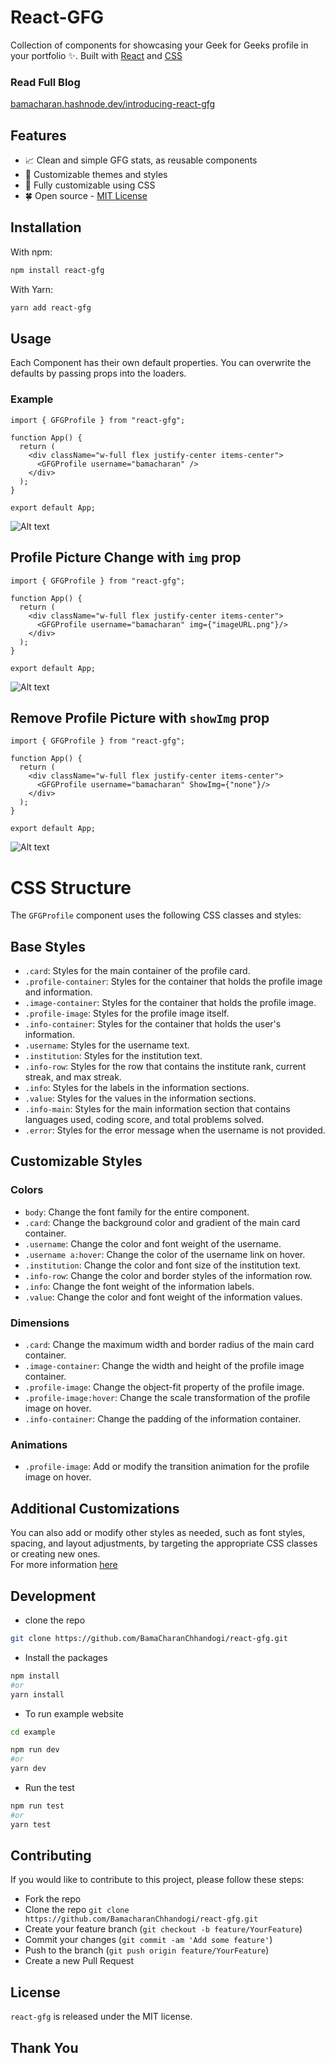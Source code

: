 # React-GFG

Collection of components for showcasing your Geek for Geeks profile in your portfolio ✨. Built with [React](https://react.dev) and [CSS](https://developer.mozilla.org/en-US/docs/Web/CSS)


### Read Full Blog
[bamacharan.hashnode.dev/introducing-react-gfg](https://bamacharan.hashnode.dev/introducing-react-gfg-fetch-your-geek-for-geeks-profile-details-with-ease/)

<!-- <img src="https://github.com/Sudhanva-Nadiger/react-leetcode/assets/93595710/a7744333-3449-40e4-bd3a-0cedd265af6e" width="350" /> -->




<!-- This will create a table with two rows and three columns in the first row, and two columns in the second row, with each cell containing an image. Adjust the file paths (`images/image1.png`, `images/image2.png`, etc.) according to your actual file locations. -->

## Features

- 📈 Clean and simple GFG stats, as reusable components
- 🎨 Customizable themes and styles
- 🎉 Fully customizable using CSS 
- 🍀 Open source - [MIT License](./LICENSE)
<!-- - ⚙️ Extended-Components: `activity`, `contest`, `heatmap` and `recent-submission` -->

## Installation

With npm:

```bash
npm install react-gfg
```

With Yarn:

```bash
yarn add react-gfg
```

## Usage

Each Component has their own default properties. You can overwrite the defaults by passing props into the loaders.

### Example

```tsx
import { GFGProfile } from "react-gfg";

function App() {
  return (
    <div className="w-full flex justify-center items-center">
      <GFGProfile username="bamacharan" />
    </div>
  );
}

export default App;
```
<!-- ## Demo Screenshots -->
![Alt text](images/demo.png)

## Profile Picture Change with `img` prop
```tsx
import { GFGProfile } from "react-gfg";

function App() {
  return (
    <div className="w-full flex justify-center items-center">
      <GFGProfile username="bamacharan" img={"imageURL.png"}/>
    </div>
  );
}

export default App;
```
<!-- ## Demo Screenshots -->
![Alt text](images/demo1.png)
## Remove Profile Picture with `showImg` prop
```tsx
import { GFGProfile } from "react-gfg";

function App() {
  return (
    <div className="w-full flex justify-center items-center">
      <GFGProfile username="bamacharan" ShowImg={"none"}/>
    </div>
  );
}

export default App;
```
<!-- ## Demo Screenshots -->
![Alt text](images/demo2.png)

<!-- ## Component Props

### UserProfilDetails Props
| Name             | Type                            | Default Value                             | Description                                                                             |
|------------------|---------------------------------|--------------------------------------------|-----------------------------------------------------------------------------------------|
| `userName`       | `string`                        | -                                          | The username for which the profile details will be fetched and displayed.               |
| `theme`          | `{ primaryColor?: string; secondaryColor?: string; bgColor?: string; }` | `{ primaryColor: "rgba(34,211,238,1)", secondaryColor: "rgba(209,213,219,1)", bgColor: "rgba(68,64,60,1)" }` | An object defining the colors for the profile details component.                        |
| `loadingComponent` | `ReactNode`                  | -                                          | A custom loading component to be displayed while fetching data.                         |
| `showRank`       | `boolean`                       | `true`                                     | Indicates whether to display the user's rank.                                           |
| `hideLocation`   | `boolean`                       | `false`                                    | Indicates whether to hide the user's location information.                              |
| `hideSchool`     | `boolean`                       | `false`                                    | Indicates whether to hide the user's school information.                                 |
| `hideWebsite`    | `boolean`                       | `false`                                    | Indicates whether to hide the user's website information.                                |
| `hideSkills`     | `boolean`                       | `false`                                    | Indicates whether to hide the user's skills information.                                  |
| `hideCompany`    | `boolean`                       | `false`                                    | Indicates whether to hide the user's company information. 
| `ref`               | `React.Ref<HTMLDivElement>`         | -                                | The ref to attach to the component's root element.                     |

### UserSolvedProblemsStats & UserHeatMap Props

| Name              | Type                               | Default Value                    | Description                                                                                                           |
|-------------------|------------------------------------|----------------------------------|-----------------------------------------------------------------------------------------------------------------------|
| `userName`        | `string`                           | -                                | The username of the user.                                                                                             |
| `loadingComponent`| `React.ReactNode`                  | -                                | Custom loading component to be displayed.                                                                             |
| `theme`           | `{ primaryColor?: string; secondaryColor?: string; bgColor?: string; }` | `{ primaryColor: "rgba(34,211,238,1)", secondaryColor: "rgba(209,213,219,1)", bgColor: "rgba(68,64,60,1)" }` | An object containing custom theme colors.                                                                                                              
| `showUserName`    | `boolean`                            | `true`                             | Flag indicating whether to show the user's name.                                                                      |
| `ref`               | `React.Ref<HTMLDivElement>`         | -                                | The ref to attach to the component's root element.                                                                    |

### UserRecentSubmission & UserContestInfo Props

| Name                  | Type                               | Default Value                    | Description                                                                                                           |
|-----------------------|------------------------------------|----------------------------------|-----------------------------------------------------------------------------------------------------------------------|
| `userName`            | `string`                           | -                                | The username of the user.                                                                                             |
| `loadingComponent`    | `JSX.Element`                      | -                                | The loading component to display.                                                                                     |
| `theme`               | `{ primaryColor?: string; secondaryColor?: string; bgColor?: string; }` | `{ primaryColor: "rgba(34,211,238,1)", secondaryColor: "rgba(209,213,219,1)", bgColor: "rgba(68,64,60,1)" }` | The theme configuration object containing primaryColor, secondaryColor, and bgColor fields.                         |
| `ref`                 | `React.Ref<HTMLDivElement>`        | -                                | The ref to attach to the component's root element.                                                            |

- If you dont provide loading component the default loader will appear
```tsx
<div id="loading_container" className="flex flex-col">
    <div id="loading_dots_container" className="flex items-center justify-center gap-2 animate-pulse">
        <div className="w-1 h-1 bg-gray-600 rounded-full" />
        <div className="w-1 h-1 bg-gray-600 rounded-full" />
        <div className="w-1 h-1 bg-gray-600 rounded-full" />
    </div>
    <p id="loading_text" className="text-[10px] text-white font-bold text-center ml-[12px]">Loading...</p>
</div>
```

## Note
If you simply use this component it will throw `CORS` error.
 - While developing setup the proxy.

  - Ex: Incase you are using vite for your react project add this to `vite.config.ts`:
```ts
import { defineConfig } from 'vitest/config';
import react from '@vitejs/plugin-react';
export default defineConfig({
  plugins: [react()],

  // Add this part to your config file
  server: {
    open: true,
    cors:  true,
    proxy: {
      '/leetcode': {
        target: 'https://leetcode.com/graphql',
        changeOrigin: true,
        secure: false,
        rewrite: (path) => path.replace(/^\/leetcode/, '')
      },
    }
  },
})
```

- While deploying the website you should configure reverse proxy from the deployment platform.
- Ex: If you are deploying your site in vercel add `vercel.json` file to the roor of your project folder with this content.
```json
// vercel.json
{
    "rewrites": [
      {
        "source": "/leetcode",
        "destination": "https://leetcode.com/graphql"
      }
    ]
}
``` -->

# CSS Structure

The `GFGProfile` component uses the following CSS classes and styles:

## Base Styles

- `.card`: Styles for the main container of the profile card.
- `.profile-container`: Styles for the container that holds the profile image and information.
- `.image-container`: Styles for the container that holds the profile image.
- `.profile-image`: Styles for the profile image itself.
- `.info-container`: Styles for the container that holds the user's information.
- `.username`: Styles for the username text.
- `.institution`: Styles for the institution text.
- `.info-row`: Styles for the row that contains the institute rank, current streak, and max streak.
- `.info`: Styles for the labels in the information sections.
- `.value`: Styles for the values in the information sections.
- `.info-main`: Styles for the main information section that contains languages used, coding score, and total problems solved.
- `.error`: Styles for the error message when the username is not provided.

## Customizable Styles

### Colors

- `body`: Change the font family for the entire component.
- `.card`: Change the background color and gradient of the main card container.
- `.username`: Change the color and font weight of the username.
- `.username a:hover`: Change the color of the username link on hover.
- `.institution`: Change the color and font size of the institution text.
- `.info-row`: Change the color and border styles of the information row.
- `.info`: Change the font weight of the information labels.
- `.value`: Change the color and font weight of the information values.

### Dimensions

- `.card`: Change the maximum width and border radius of the main card container.
- `.image-container`: Change the width and height of the profile image container.
- `.profile-image`: Change the object-fit property of the profile image.
- `.profile-image:hover`: Change the scale transformation of the profile image on hover.
- `.info-container`: Change the padding of the information container.

### Animations

- `.profile-image`: Add or modify the transition animation for the profile image on hover.

## Additional Customizations

You can also add or modify other styles as needed, such as font styles, spacing, and layout adjustments, by targeting the appropriate CSS classes or creating new ones. </br>
For more information [here](src/stories/GFGProfile.css)


## Development
- clone the repo
```bash
git clone https://github.com/BamaCharanChhandogi/react-gfg.git
```
- Install the packages
```bash
npm install
#or
yarn install
```

- To run example website
```bash
cd example

npm run dev
#or
yarn dev
```

<!-- ## Testing
This package uses [Vitest](https://vitest.dev) and [React-Testing Library](https://testing-library.com/docs/react-testing-library/intro/) -->

- Run the test
```bash
npm run test
#or
yarn test
```


## Contributing
If you would like to contribute to this project, please follow these steps:

- Fork the repo
- Clone the repo `git clone https://github.com/BamacharanChhandogi/react-gfg.git`
- Create your feature branch (`git checkout -b feature/YourFeature`)
- Commit your changes (`git commit -am 'Add some feature'`)
- Push to the branch (`git push origin feature/YourFeature`)
- Create a new Pull Request

## License
`react-gfg` is released under the MIT license.

<!-- ## References
1. [React](https://react.dev)
2. [Vite](https://vite.dev)
3. [Tailwindcss](https://tailwindcss.com)
4. [Vitest](https://vitest.dev)
5. [Leetcode-Stats-Card](https://github.com/JacobLinCool/LeetCode-Stats-Card)
6. [Leetcode-Query](https://github.com/JacobLinCool/LeetCode-Query)
7. [Create-library-fast-blog](https://dev.to/receter/how-to-create-a-react-component-library-using-vites-library-mode-4lma)
8. [Testing-blog](https://medium.com/@masbagaspn/unit-testing-react-application-with-vitest-and-react-testing-library-910f6f4dc675) -->

## Thank You
